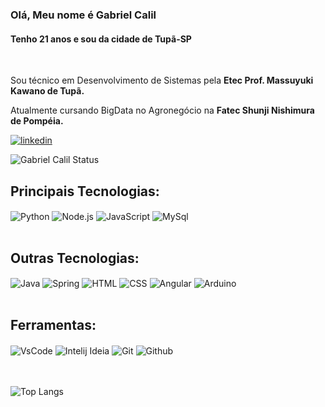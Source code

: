 ### Olá, Meu nome é Gabriel Calil
#### Tenho 21 anos e sou da cidade de Tupã-SP
<br>


Sou técnico em Desenvolvimento de Sistemas pela **Etec Prof. Massuyuki Kawano de Tupã.**

Atualmente cursando BigData no Agronegócio na **Fatec Shunji Nishimura de Pompéia.**

[![linkedin](https://img.shields.io/badge/LinkedIn-0077B5?style=for-the-badge&logo=linkedin&logoColor=white)](https://www.linkedin.com/in/gabriel-calil-8a6843233/)

![Gabriel Calil Status](https://github-readme-stats.vercel.app/api?username=Calil05&show_icons=true&theme=dark&locale=pt-br)

## Principais Tecnologias:

<div style="display: inline_block">
    <img align="center" alt="Python" src="https://img.shields.io/badge/Python-14354C?style=for-the-badge&logo=python&logoColor=white"/>
    <img align="center" alt="Node.js" src="https://img.shields.io/badge/Node.js-43853D?style=for-the-badge&logo=node.js&logoColor=white"/>
    <img align="center" alt="JavaScript" src="https://img.shields.io/badge/JavaScript-323330?style=for-the-badge&logo=javascript&logoColor=F7DF1E"/>
    <img align="center" alt="MySql" src="https://img.shields.io/badge/MySQL-00000F?style=for-the-badge&logo=mysql&logoColor=white"/>
</div>
<br>

## Outras Tecnologias:

<div style="display: inline_block">
    <img align="center" alt="Java" src="https://img.shields.io/badge/Java-ED8B00?style=for-the-badge&logo=openjdk&logoColor=white"/>
    <img align="center" alt="Spring" src="https://img.shields.io/badge/Spring-6DB33F?style=for-the-badge&logo=spring&logoColor=white"/>
    <img align="center" alt="HTML" src="https://img.shields.io/badge/HTML5-E34F26?style=for-the-badge&logo=html5&logoColor=white"/>
    <img align="center" alt="CSS" src="https://img.shields.io/badge/CSS3-1572B6?style=for-the-badge&logo=css3&logoColor=white"/>
    <img align="center" alt="Angular" src="https://img.shields.io/badge/Angular-DD0031?style=for-the-badge&logo=angular&logoColor=white"/>
    <img align="center" alt="Arduino" src="https://img.shields.io/badge/Arduino-00979D?style=for-the-badge&logo=Arduino&logoColor=white"/>
</div>
<br>

## Ferramentas:

<div style="display: inline_block">
    <img align="center" alt="VsCode" src="https://img.shields.io/badge/Visual_Studio_Code-0078D4?style=for-the-badge&logo=visual%20studio%20code&logoColor=black"/>
    <img align="center" alt="Intelij Ideia" src="https://img.shields.io/badge/IntelliJ_IDEA-000000.svg?style=for-the-badge&logo=intellij-idea&logoColor=white" />
    <img align="center" alt="Git" src="https://img.shields.io/badge/GIT-E44C30?style=for-the-badge&logo=git&logoColor=white"/>
    <img align="center" alt="Github" src="https://img.shields.io/badge/GitHub-100000?style=for-the-badge&logo=github&logoColor=white"/>
</div>
<br>
<br>

![Top Langs](https://github-readme-stats.vercel.app/api/top-langs/?username=Calil05&layout=compact&theme=dark&locale=pt-br)
